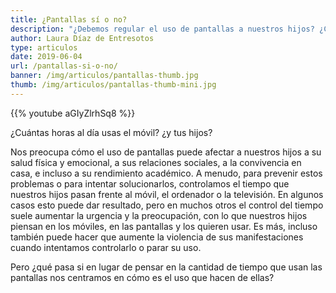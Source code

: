 ```yaml
---
title: ¿Pantallas sí o no?
description: "¿Debemos regular el uso de pantallas a nuestros hijos? ¿Cómo?. Te propongo algunas ideas para gestionar mejor el uso de pantallas con tus hijos."
author: Laura Díaz de Entresotos
type: articulos
date: 2019-06-04
url: /pantallas-si-o-no/
banner: /img/articulos/pantallas-thumb.jpg
thumb: /img/articulos/pantallas-thumb-mini.jpg
---
```

{{% youtube aGIyZlrhSq8 %}}

¿Cuántas horas al día usas el móvil? ¿y tus hijos?

Nos preocupa cómo el uso de pantallas puede afectar a nuestros hijos a su salud física y emocional, a sus relaciones sociales, a la convivencia en casa, e incluso a su rendimiento académico. A menudo, para prevenir estos problemas o para intentar solucionarlos, controlamos el tiempo que nuestros hijos pasan frente al móvil, el ordenador o la televisión. En algunos casos esto puede dar resultado, pero en muchos otros el control del tiempo suele aumentar la urgencia y la preocupación, con lo que nuestros hijos piensan en los móviles, en las pantallas y los quieren usar. Es más, incluso también puede hacer que aumente la violencia de sus manifestaciones cuando intentamos controlarlo o parar su uso. 

Pero ¿qué pasa si en lugar de pensar en la cantidad de tiempo que usan las pantallas nos centramos en cómo es el uso que hacen de ellas?
